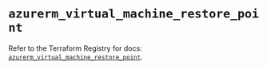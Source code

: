 # `azurerm_virtual_machine_restore_point`

Refer to the Terraform Registry for docs: [`azurerm_virtual_machine_restore_point`](https://registry.terraform.io/providers/hashicorp/azurerm/4.30.0/docs/resources/virtual_machine_restore_point).
